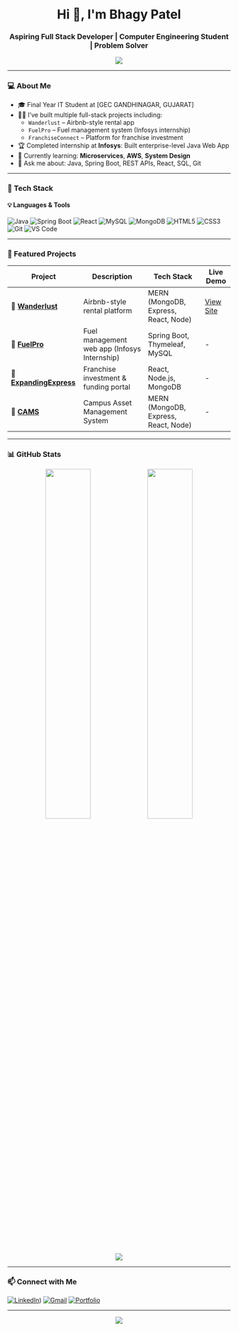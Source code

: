 <h1 align="center">Hi 👋, I'm Bhagy Patel</h1>
<h3 align="center">Aspiring Full Stack Developer | Computer Engineering Student | Problem Solver </h3>

<p align="center">
  <img src="https://readme-typing-svg.herokuapp.com?color=00C2CB&size=22&center=true&vCenter=true&lines=Final+year+IT+Student;Full+Stack+Java+Developer;Spring+Boot+%7C+React+%7C+MySQL+%7C+MongoDB;Always+learning+new+tech" />
</p>

---

### 💻 About Me

- 🎓 Final Year IT Student at [GEC GANDHINAGAR, GUJARAT]
- 👨‍💻 I’ve built multiple full-stack projects including:
  - `Wanderlust` – Airbnb-style rental app
  - `FuelPro` – Fuel management system (Infosys internship)
  - `FranchiseConnect` – Platform for franchise investment
- 🏆 Completed internship at **Infosys**: Built enterprise-level Java Web App
- 🌱 Currently learning: **Microservices**, **AWS**, **System Design**
- 💬 Ask me about: Java, Spring Boot, REST APIs, React, SQL, Git

---

### 🚀 Tech Stack

#### 💡 Languages & Tools
![Java](https://img.shields.io/badge/Java-%23ED8B00.svg?style=for-the-badge&logo=java&logoColor=white)
![Spring Boot](https://img.shields.io/badge/SpringBoot-6DB33F?style=for-the-badge&logo=springboot&logoColor=white)
![React](https://img.shields.io/badge/React-61DAFB?style=for-the-badge&logo=react&logoColor=black)
![MySQL](https://img.shields.io/badge/MySQL-00758F?style=for-the-badge&logo=mysql&logoColor=white)
![MongoDB](https://img.shields.io/badge/MongoDB-4EA94B?style=for-the-badge&logo=mongodb&logoColor=white)
![HTML5](https://img.shields.io/badge/HTML5-E34F26?style=for-the-badge&logo=html5&logoColor=white)
![CSS3](https://img.shields.io/badge/CSS3-1572B6?style=for-the-badge&logo=css3&logoColor=white)
![Git](https://img.shields.io/badge/Git-F05032?style=for-the-badge&logo=git&logoColor=white)
![VS Code](https://img.shields.io/badge/VSCode-007ACC?style=for-the-badge&logo=visual-studio-code&logoColor=white)

---

### 🧩 Featured Projects

| Project | Description | Tech Stack | Live Demo |
|--------|-------------|------------|-----------|
| 🔗 [**Wanderlust**](https://github.com/patelbhagy1810/wanderlust.git) | Airbnb-style rental platform | MERN (MongoDB, Express, React, Node) | [View Site]([https://wanderlust-live.vercel.app](https://wanderlust-ttoj.onrender.com/listings)) |
| 🔗 [**FuelPro**](https://github.com/patelbhagy1810/FuelPro.git) | Fuel management web app (Infosys Internship) | Spring Boot, Thymeleaf, MySQL | - |
| 🔗 [**ExpandingExpress**]([https://github.com/your-username/franchise-connect](https://github.com/patelbhagy1810/HackTheSpring25.git)) | Franchise investment & funding portal | React, Node.js, MongoDB | - |
| 🔗 [**CAMS**](https://github.com/patelbhagy1810/CAMS.git) | Campus Asset Management System | MERN (MongoDB, Express, React, Node) | - |

---

### 📊 GitHub Stats

<p align="center">
  <img src="https://github-readme-stats.vercel.app/api?username=patelbhagy1810&show_icons=true&theme=tokyonight&count_private=true" width="45%" />
  <img src="https://streak-stats.demolab.com/?user=patelbhagy1810&theme=tokyonight" width="45%" />
</p>

<p align="center">
  <img src="https://github-readme-activity-graph.cyclic.app/graph?username=patelbhagy1810&theme=tokyo-night&bg_color=0D1117" />
</p>

---

### 📫 Connect with Me

[![LinkedIn](https://img.shields.io/badge/LinkedIn-blue?style=for-the-badge&logo=linkedin&logoColor=white)](https://linkedin.com/in/bhagy-patel-735bb3271))
[![Gmail](https://img.shields.io/badge/Gmail-D14836?style=for-the-badge&logo=gmail&logoColor=white)](mailto:patelbhagy1810@gmail.com)
[![Portfolio](https://img.shields.io/badge/Portfolio-000?style=for-the-badge&logo=firefox&logoColor=white)](https://github.com/patelbhagy1810)

---

<p align="center">
  <img src="https://komarev.com/ghpvc/?username=patelbhagy1810&label=Profile+Views&color=0e75b6&style=flat" />
</p>
